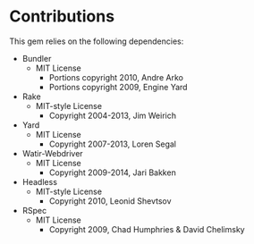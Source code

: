 # Contributions

This gem relies on the following dependencies:

* Bundler
    * MIT License
        * Portions copyright 2010, Andre Arko
        * Portions copyright 2009, Engine Yard
* Rake
    * MIT-style License
        * Copyright 2004-2013, Jim Weirich
* Yard
    * MIT License
        * Copyright 2007-2013, Loren Segal
* Watir-Webdriver
    * MIT License
        * Copyright 2009-2014, Jari Bakken
* Headless
    * MIT-style License
        * Copyright 2010, Leonid Shevtsov
* RSpec
    * MIT License
        * Copyright 2009, Chad Humphries & David Chelimsky
